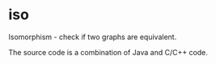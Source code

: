 iso
===

Isomorphism - check if two graphs are equivalent.

The source code is a combination of Java and C/C++ code.



